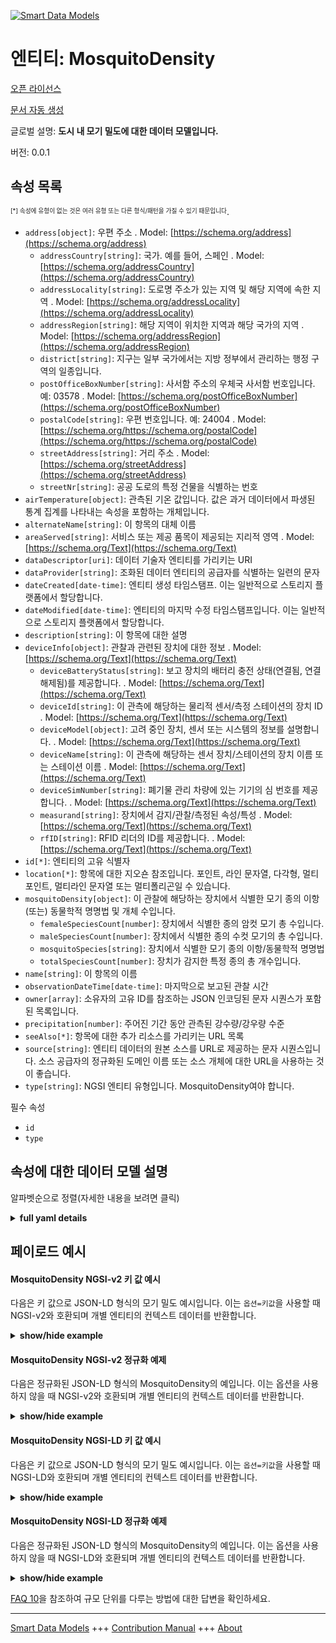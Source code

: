 <!-- 10-Header -->  
[![Smart Data Models](https://smartdatamodels.org/wp-content/uploads/2022/01/SmartDataModels_logo.png "Logo")](https://smartdatamodels.org)  
엔티티: MosquitoDensity  
====================<!-- /10-Header -->  
<!-- 15-License -->  
[오픈 라이선스](https://github.com/smart-data-models//dataModel.Environment/blob/master/MosquitoDensity/LICENSE.md)  
[문서 자동 생성](https://docs.google.com/presentation/d/e/2PACX-1vTs-Ng5dIAwkg91oTTUdt8ua7woBXhPnwavZ0FxgR8BsAI_Ek3C5q97Nd94HS8KhP-r_quD4H0fgyt3/pub?start=false&loop=false&delayms=3000#slide=id.gb715ace035_0_60)  
<!-- /15-License -->  
<!-- 20-Description -->  
글로벌 설명: **도시 내 모기 밀도에 대한 데이터 모델입니다.**  
버전: 0.0.1  
<!-- /20-Description -->  
<!-- 30-PropertiesList -->  

## 속성 목록  

<sup><sub>[*] 속성에 유형이 없는 것은 여러 유형 또는 다른 형식/패턴을 가질 수 있기 때문입니다</sub></sup>.  
- `address[object]`: 우편 주소  . Model: [https://schema.org/address](https://schema.org/address)	- `addressCountry[string]`: 국가. 예를 들어, 스페인  . Model: [https://schema.org/addressCountry](https://schema.org/addressCountry)  
	- `addressLocality[string]`: 도로명 주소가 있는 지역 및 해당 지역에 속한 지역  . Model: [https://schema.org/addressLocality](https://schema.org/addressLocality)  
	- `addressRegion[string]`: 해당 지역이 위치한 지역과 해당 국가의 지역  . Model: [https://schema.org/addressRegion](https://schema.org/addressRegion)  
	- `district[string]`: 지구는 일부 국가에서는 지방 정부에서 관리하는 행정 구역의 일종입니다.    
	- `postOfficeBoxNumber[string]`: 사서함 주소의 우체국 사서함 번호입니다. 예: 03578  . Model: [https://schema.org/postOfficeBoxNumber](https://schema.org/postOfficeBoxNumber)  
	- `postalCode[string]`: 우편 번호입니다. 예: 24004  . Model: [https://schema.org/https://schema.org/postalCode](https://schema.org/https://schema.org/postalCode)  
	- `streetAddress[string]`: 거리 주소  . Model: [https://schema.org/streetAddress](https://schema.org/streetAddress)  
	- `streetNr[string]`: 공공 도로의 특정 건물을 식별하는 번호    
- `airTemperature[object]`: 관측된 기온 값입니다. 값은 과거 데이터에서 파생된 통계 집계를 나타내는 속성을 포함하는 개체입니다.  - `alternateName[string]`: 이 항목의 대체 이름  - `areaServed[string]`: 서비스 또는 제공 품목이 제공되는 지리적 영역  . Model: [https://schema.org/Text](https://schema.org/Text)- `dataDescriptor[uri]`: 데이터 기술자 엔티티를 가리키는 URI  - `dataProvider[string]`: 조화된 데이터 엔티티의 공급자를 식별하는 일련의 문자  - `dateCreated[date-time]`: 엔티티 생성 타임스탬프. 이는 일반적으로 스토리지 플랫폼에서 할당합니다.  - `dateModified[date-time]`: 엔티티의 마지막 수정 타임스탬프입니다. 이는 일반적으로 스토리지 플랫폼에서 할당합니다.  - `description[string]`: 이 항목에 대한 설명  - `deviceInfo[object]`: 관찰과 관련된 장치에 대한 정보  . Model: [https://schema.org/Text](https://schema.org/Text)	- `deviceBatteryStatus[string]`: 보고 장치의 배터리 충전 상태(연결됨, 연결 해제됨)를 제공합니다.  . Model: [https://schema.org/Text](https://schema.org/Text)  
	- `deviceId[string]`: 이 관측에 해당하는 물리적 센서/측정 스테이션의 장치 ID  . Model: [https://schema.org/Text](https://schema.org/Text)  
	- `deviceModel[object]`: 고려 중인 장치, 센서 또는 시스템의 정보를 설명합니다.  . Model: [https://schema.org/Text](https://schema.org/Text)  
	- `deviceName[string]`: 이 관측에 해당하는 센서 장치/스테이션의 장치 이름 또는 스테이션 이름  . Model: [https://schema.org/Text](https://schema.org/Text)  
	- `deviceSimNumber[string]`: 폐기물 관리 차량에 있는 기기의 심 번호를 제공합니다.  . Model: [https://schema.org/Text](https://schema.org/Text)  
	- `measurand[string]`: 장치에서 감지/관찰/측정된 속성/특성  . Model: [https://schema.org/Text](https://schema.org/Text)  
	- `rfID[string]`: RFID 리더의 ID를 제공합니다.  . Model: [https://schema.org/Text](https://schema.org/Text)  
- `id[*]`: 엔티티의 고유 식별자  - `location[*]`: 항목에 대한 지오숀 참조입니다. 포인트, 라인 문자열, 다각형, 멀티포인트, 멀티라인 문자열 또는 멀티폴리곤일 수 있습니다.  - `mosquitoDensity[object]`: 이 관찰에 해당하는 장치에서 식별한 모기 종의 이항 (또는) 동물학적 명명법 및 개체 수입니다.  	- `femaleSpeciesCount[number]`: 장치에서 식별한 종의 암컷 모기 총 수입니다.    
	- `maleSpeciesCount[number]`: 장치에서 식별한 종의 수컷 모기의 총 수입니다.    
	- `mosquitoSpecies[string]`: 장치에서 식별한 모기 종의 이항/동물학적 명명법    
	- `totalSpeciesCount[number]`: 장치가 감지한 특정 종의 총 개수입니다.    
- `name[string]`: 이 항목의 이름  - `observationDateTime[date-time]`: 마지막으로 보고된 관찰 시간  - `owner[array]`: 소유자의 고유 ID를 참조하는 JSON 인코딩된 문자 시퀀스가 포함된 목록입니다.  - `precipitation[number]`: 주어진 기간 동안 관측된 강수량/강우량 수준  - `seeAlso[*]`: 항목에 대한 추가 리소스를 가리키는 URL 목록  - `source[string]`: 엔티티 데이터의 원본 소스를 URL로 제공하는 문자 시퀀스입니다. 소스 공급자의 정규화된 도메인 이름 또는 소스 개체에 대한 URL을 사용하는 것이 좋습니다.  - `type[string]`: NGSI 엔티티 유형입니다. MosquitoDensity여야 합니다.  <!-- /30-PropertiesList -->  
<!-- 35-RequiredProperties -->  
필수 속성  
- `id`  - `type`  <!-- /35-RequiredProperties -->  
<!-- 40-RequiredProperties -->  
<!-- /40-RequiredProperties -->  
<!-- 50-DataModelHeader -->  
## 속성에 대한 데이터 모델 설명  
알파벳순으로 정렬(자세한 내용을 보려면 클릭)  
<!-- /50-DataModelHeader -->  
<!-- 60-ModelYaml -->  
<details><summary><strong>full yaml details</strong></summary>    
```yaml  
MosquitoDensity:    
  description: A Data Model for density of mosquitoes in cities.    
  properties:    
    address:    
      description: The mailing address    
      properties:    
        addressCountry:    
          description: 'The country. For example, Spain'    
          type: string    
          x-ngsi:    
            model: https://schema.org/addressCountry    
            type: Property    
        addressLocality:    
          description: 'The locality in which the street address is, and which is in the region'    
          type: string    
          x-ngsi:    
            model: https://schema.org/addressLocality    
            type: Property    
        addressRegion:    
          description: 'The region in which the locality is, and which is in the country'    
          type: string    
          x-ngsi:    
            model: https://schema.org/addressRegion    
            type: Property    
        district:    
          description: 'A district is a type of administrative division that, in some countries, is managed by the local government'    
          type: string    
          x-ngsi:    
            type: Property    
        postOfficeBoxNumber:    
          description: 'The post office box number for PO box addresses. For example, 03578'    
          type: string    
          x-ngsi:    
            model: https://schema.org/postOfficeBoxNumber    
            type: Property    
        postalCode:    
          description: 'The postal code. For example, 24004'    
          type: string    
          x-ngsi:    
            model: https://schema.org/https://schema.org/postalCode    
            type: Property    
        streetAddress:    
          description: The street address    
          type: string    
          x-ngsi:    
            model: https://schema.org/streetAddress    
            type: Property    
        streetNr:    
          description: Number identifying a specific property on a public street    
          type: string    
          x-ngsi:    
            type: Property    
      type: object    
      x-ngsi:    
        model: https://schema.org/address    
        type: Property    
    airTemperature:    
      description: Observed value of air temperature. Value is an object containing attributes representing statistical aggregates derived from past data    
      type: object    
      x-ngsi:    
        type: Property    
    alternateName:    
      description: An alternative name for this item    
      type: string    
      x-ngsi:    
        type: Property    
    areaServed:    
      description: The geographic area where a service or offered item is provided    
      type: string    
      x-ngsi:    
        model: https://schema.org/Text    
        type: Property    
    dataDescriptor:    
      description: URI pointing to the data-descriptor entity    
      format: uri    
      type: string    
      x-ngsi:    
        type: Relationship    
    dataProvider:    
      description: A sequence of characters identifying the provider of the harmonised data entity    
      type: string    
      x-ngsi:    
        type: Property    
    dateCreated:    
      description: Entity creation timestamp. This will usually be allocated by the storage platform    
      format: date-time    
      type: string    
      x-ngsi:    
        type: Property    
    dateModified:    
      description: Timestamp of the last modification of the entity. This will usually be allocated by the storage platform    
      format: date-time    
      type: string    
      x-ngsi:    
        type: Property    
    description:    
      description: A description of this item    
      type: string    
      x-ngsi:    
        type: Property    
    deviceInfo:    
      description: Information about the device associated with the observations    
      properties:    
        deviceBatteryStatus:    
          description: 'Gives the Battery charging status of the reporting device(Connected, Disconnected)'    
          type: string    
          x-ngsi:    
            model: https://schema.org/Text    
            type: Property    
        deviceId:    
          description: Device ID of the physical sensor/ measurement station corresponding to this observation    
          type: string    
          x-ngsi:    
            model: https://schema.org/Text    
            type: Property    
        deviceModel:    
          description: 'Describes the information of the device, sensor or system in consideration'    
          properties:    
            brandName:    
              description: 'Name of the brand associated with an entity, e.g., sensor, device etc'    
              type: string    
              x-ngsi:    
                model: https://schema.org/Text    
                type: Property    
            manufacturerName:    
              description: 'Name of the manufacturer associated with an entity, e.g., sensor, device etc'    
              type: string    
              x-ngsi:    
                model: https://schema.org/Text    
                type: Property    
            modelName:    
              description: 'Name of a specific model associated with an entity, e.g., sensor, device etc'    
              type: string    
              x-ngsi:    
                model: https://schema.org/Text    
                type: Property    
            modelURL:    
              description: 'URL providing further information of a specific model associated with an entity, e.g., sensor, device etc'    
              type: string    
              x-ngsi:    
                model: https://schema.org/Text    
                type: Property    
          type: object    
          x-ngsi:    
            model: https://schema.org/Text    
            type: Property    
        deviceName:    
          description: Device Name or Station name of the sensor device/station corresponding to this observation    
          type: string    
          x-ngsi:    
            model: https://schema.org/Text    
            type: Property    
        deviceSimNumber:    
          description: Gives the sim number of the device in the waste management vehicle    
          type: string    
          x-ngsi:    
            model: https://schema.org/Text    
            type: Property    
        measurand:    
          description: Property/properties sensed/observed/measured by the device    
          type: string    
          x-ngsi:    
            model: https://schema.org/Text    
            type: Property    
        rfID:    
          description: Gives the ID of the RFID reader    
          type: string    
          x-ngsi:    
            model: https://schema.org/Text    
            type: Property    
      type: object    
      x-ngsi:    
        model: https://schema.org/Text    
        type: Property    
    id:    
      anyOf:    
        - description: Identifier format of any NGSI entity    
          maxLength: 256    
          minLength: 1    
          pattern: ^[\w\-\.\{\}\$\+\*\[\]`|~^@!,:\\]+$    
          type: string    
          x-ngsi:    
            type: Property    
        - description: Identifier format of any NGSI entity    
          format: uri    
          type: string    
          x-ngsi:    
            type: Property    
      description: Unique identifier of the entity    
      x-ngsi:    
        type: Property    
    location:    
      description: 'Geojson reference to the item. It can be Point, LineString, Polygon, MultiPoint, MultiLineString or MultiPolygon'    
      oneOf:    
        - description: Geojson reference to the item. Point    
          properties:    
            bbox:    
              items:    
                type: number    
              minItems: 4    
              type: array    
            coordinates:    
              items:    
                type: number    
              minItems: 2    
              type: array    
            type:    
              enum:    
                - Point    
              type: string    
          required:    
            - type    
            - coordinates    
          title: GeoJSON Point    
          type: object    
          x-ngsi:    
            type: GeoProperty    
        - description: Geojson reference to the item. LineString    
          properties:    
            bbox:    
              items:    
                type: number    
              minItems: 4    
              type: array    
            coordinates:    
              items:    
                items:    
                  type: number    
                minItems: 2    
                type: array    
              minItems: 2    
              type: array    
            type:    
              enum:    
                - LineString    
              type: string    
          required:    
            - type    
            - coordinates    
          title: GeoJSON LineString    
          type: object    
          x-ngsi:    
            type: GeoProperty    
        - description: Geojson reference to the item. Polygon    
          properties:    
            bbox:    
              items:    
                type: number    
              minItems: 4    
              type: array    
            coordinates:    
              items:    
                items:    
                  items:    
                    type: number    
                  minItems: 2    
                  type: array    
                minItems: 4    
                type: array    
              type: array    
            type:    
              enum:    
                - Polygon    
              type: string    
          required:    
            - type    
            - coordinates    
          title: GeoJSON Polygon    
          type: object    
          x-ngsi:    
            type: GeoProperty    
        - description: Geojson reference to the item. MultiPoint    
          properties:    
            bbox:    
              items:    
                type: number    
              minItems: 4    
              type: array    
            coordinates:    
              items:    
                items:    
                  type: number    
                minItems: 2    
                type: array    
              type: array    
            type:    
              enum:    
                - MultiPoint    
              type: string    
          required:    
            - type    
            - coordinates    
          title: GeoJSON MultiPoint    
          type: object    
          x-ngsi:    
            type: GeoProperty    
        - description: Geojson reference to the item. MultiLineString    
          properties:    
            bbox:    
              items:    
                type: number    
              minItems: 4    
              type: array    
            coordinates:    
              items:    
                items:    
                  items:    
                    type: number    
                  minItems: 2    
                  type: array    
                minItems: 2    
                type: array    
              type: array    
            type:    
              enum:    
                - MultiLineString    
              type: string    
          required:    
            - type    
            - coordinates    
          title: GeoJSON MultiLineString    
          type: object    
          x-ngsi:    
            type: GeoProperty    
        - description: Geojson reference to the item. MultiLineString    
          properties:    
            bbox:    
              items:    
                type: number    
              minItems: 4    
              type: array    
            coordinates:    
              items:    
                items:    
                  items:    
                    items:    
                      type: number    
                    minItems: 2    
                    type: array    
                  minItems: 4    
                  type: array    
                type: array    
              type: array    
            type:    
              enum:    
                - MultiPolygon    
              type: string    
          required:    
            - type    
            - coordinates    
          title: GeoJSON MultiPolygon    
          type: object    
          x-ngsi:    
            type: GeoProperty    
      x-ngsi:    
        type: GeoProperty    
    mosquitoDensity:    
      description: The binomial (or) zoological nomenclature of the mosquito species and its count as identified by the device corresponding to this observation    
      properties:    
        femaleSpeciesCount:    
          description: The total count of the female mosquitoes of the species identified by the device    
          type: number    
          x-ngsi:    
            type: Property    
        maleSpeciesCount:    
          description: The total count of the male mosquitoes of the species identified by the device    
          type: number    
          x-ngsi:    
            type: Property    
        mosquitoSpecies:    
          description: The binomial/ zoological nomenclature of the mosquito species as identified by the device    
          type: string    
          x-ngsi:    
            type: Property    
        totalSpeciesCount:    
          description: The total count of a particular species detected by the device    
          type: number    
          x-ngsi:    
            type: Property    
      type: object    
      x-ngsi:    
        type: Property    
    name:    
      description: The name of this item    
      type: string    
      x-ngsi:    
        type: Property    
    observationDateTime:    
      description: Last reported time of observation    
      format: date-time    
      type: string    
      x-ngsi:    
        type: Property    
    owner:    
      description: A List containing a JSON encoded sequence of characters referencing the unique Ids of the owner(s)    
      items:    
        anyOf:    
          - description: Identifier format of any NGSI entity    
            maxLength: 256    
            minLength: 1    
            pattern: ^[\w\-\.\{\}\$\+\*\[\]`|~^@!,:\\]+$    
            type: string    
            x-ngsi:    
              type: Property    
          - description: Identifier format of any NGSI entity    
            format: uri    
            type: string    
            x-ngsi:    
              type: Property    
        description: Unique identifier of the entity    
        x-ngsi:    
          type: Property    
      type: array    
      x-ngsi:    
        type: Property    
    precipitation:    
      description: Observed precipitation/rainfall level over a given duration    
      type: number    
      x-ngsi:    
        type: Property    
    seeAlso:    
      description: list of uri pointing to additional resources about the item    
      oneOf:    
        - items:    
            format: uri    
            type: string    
          minItems: 1    
          type: array    
        - format: uri    
          type: string    
      x-ngsi:    
        type: Property    
    source:    
      description: 'A sequence of characters giving the original source of the entity data as a URL. Recommended to be the fully qualified domain name of the source provider, or the URL to the source object'    
      type: string    
      x-ngsi:    
        type: Property    
    type:    
      description: NGSI Entity type. It has to be MosquitoDensity    
      enum:    
        - MosquitoDensity    
      type: string    
      x-ngsi:    
        type: Property    
  required:    
    - id    
    - type    
  type: object    
  x-derived-from: ""    
  x-disclaimer: 'Redistribution and use in source and binary forms, with or without modification, are permitted  provided that the license conditions are met. Copyleft (c) 2022 Contributors to Smart Data Models Program'    
  x-license-url: https://github.com/smart-data-models/dataModel.Environment/blob/master/MosquitoDensity/LICENSE.md    
  x-model-schema: https://smart-data-models.github.io/dataModel.Environment/MosquitoDensity/schema.json    
  x-model-tags: IUDX    
  x-version: 0.0.1    
```  
</details>    
<!-- /60-ModelYaml -->  
<!-- 70-MiddleNotes -->  
<!-- /70-MiddleNotes -->  
<!-- 80-Examples -->  
## 페이로드 예시  
#### MosquitoDensity NGSI-v2 키 값 예시  
다음은 키 값으로 JSON-LD 형식의 모기 밀도 예시입니다. 이는 `옵션=키값`을 사용할 때 NGSI-v2와 호환되며 개별 엔티티의 컨텍스트 데이터를 반환합니다.  
<details><summary><strong>show/hide example</strong></summary>    
```json  
{  
  "id": "ngsi-ld:MosquitoDensity:001",  
  "type": "MosquitoDensity",  
  "deviceId": "VDFWitw@B",  
  "deviceSimNumber": "861123052561188",  
  "location": {  
    "type": "Point",  
    "coordinates": [  
      76.9578654,  
      8.487284  
    ]  
  },  
  "speciesName": "Culex quinquefasciatus",  
  "speciesTotal": 3,  
  "femaleTotal": 2,  
  "maleTotal": 1,  
  "observationDateTime": "2022-09-18T23:59:59+05:30",  
  "airTemperature": {  
    "instValue": 24.88  
  },  
  "precipitation": 0,  
  "deviceInfo": {  
    "rfID": "5634684",  
    "deviceBatteryStatus": "Connected",  
    "deviceName": "SL1",  
    "deviceID": "43",  
    "measurand": "6",  
    "deviceSimNumber": "6755375727",  
    "deviceModel": {  
      "brandName": "abc",  
      "manufacturerName": "xyz",  
      "modelName": "SL1",  
      "modelURL": "www.abcstreetlight.com"  
    }  
  }  
}  
```  
</details>  
#### MosquitoDensity NGSI-v2 정규화 예제  
다음은 정규화된 JSON-LD 형식의 MosquitoDensity의 예입니다. 이는 옵션을 사용하지 않을 때 NGSI-v2와 호환되며 개별 엔티티의 컨텍스트 데이터를 반환합니다.  
<details><summary><strong>show/hide example</strong></summary>    
```json  
{  
  "id": "ngsi-ld:MosquitoDensity:001",  
  "type":  
    "MosquitoDensity"  
  ,  
  "deviceId": {  
    "type": "Text",  
    "value": "VDFWitw@B"  
  },  
  "deviceSimNumber": {  
    "type": "Text",  
    "value": "861123052561188"  
  },  
  "location": {  
    "type": "geo:json",  
    "value": {  
      "type": "Point",  
      "coordinates": [  
        76.9578654,  
        8.487284  
      ]  
    }  
  },  
  "speciesName": {  
    "type": "Text",  
    "value": "Culex quinquefasciatus"  
  },  
  "speciesTotal": {  
    "type": "Number",  
    "value": 3  
  },  
  "femaleTotal": {  
    "type": "Number",  
    "value": 2  
  },  
  "maleTotal": {  
    "type": "Boolean",  
    "value": true  
  },  
  "observationDateTime": {  
    "type": "DateTime",  
    "value": "2022-09-18T23:59:59+05:30"  
  },  
  "airTemperature": {  
    "type": "StructuredValue",  
    "value": {  
      "instValue": 24.88  
    }  
  },  
  "precipitation": {  
    "type": "Boolean",  
    "value": false  
  },  
  "deviceInfo": {  
    "type": "StructuredValue",  
    "value": {  
      "rfID": "5634684",  
      "deviceBatteryStatus": "Connected",  
      "deviceName": "SL1",  
      "deviceID": "43",  
      "measurand": "6",  
      "deviceSimNumber": "6755375727",  
      "deviceModel": {  
        "brandName": "abc",  
        "manufacturerName": "xyz",  
        "modelName": "SL1",  
        "modelURL": "www.abcstreetlight.com"  
      }  
    }  
  }  
}  
```  
</details>  
#### MosquitoDensity NGSI-LD 키 값 예시  
다음은 키 값으로 JSON-LD 형식의 모기 밀도 예시입니다. 이는 `옵션=키값`을 사용할 때 NGSI-LD와 호환되며 개별 엔티티의 컨텍스트 데이터를 반환합니다.  
<details><summary><strong>show/hide example</strong></summary>    
```json  
{  
  "id": "ngsi-ld:MosquitoDensity:001",  
  "type":  
    "MosquitoDensity"  
  ,  
  "deviceId": "VDFWitw@B",  
  "deviceSimNumber": "861123052561188",  
  "location": {  
    "type": "Point",  
    "coordinates": [  
      76.9578654,  
      8.487284  
    ]  
  },  
  "speciesName": "Culex quinquefasciatus",  
  "speciesTotal": 3,  
  "femaleTotal": 2,  
  "maleTotal": 1,  
  "observationDateTime": "2022-09-18T23:59:59+05:30",  
  "airTemperature": {  
    "instValue": 24.88  
  },  
  "precipitation": 0,  
  "deviceInfo": {  
    "rfID": "5634684",  
    "deviceBatteryStatus": "Connected",  
    "deviceName": "SL1",  
    "deviceID": "43",  
    "measurand": "6",  
    "deviceSimNumber": "6755375727",  
    "deviceModel": {  
      "brandName": "abc",  
      "manufacturerName": "xyz",  
      "modelName": "SL1",  
      "modelURL": "www.abcstreetlight.com"  
    }  
  },  
  "@context": [  
 "  
    "https://raw.githubusercontent.com/smart-data-models/dataModel.Environment/master/context.jsonld"  
  ]  
}  
```  
</details>  
#### MosquitoDensity NGSI-LD 정규화 예제  
다음은 정규화된 JSON-LD 형식의 MosquitoDensity의 예입니다. 이는 옵션을 사용하지 않을 때 NGSI-LD와 호환되며 개별 엔티티의 컨텍스트 데이터를 반환합니다.  
<details><summary><strong>show/hide example</strong></summary>    
```json  
{  
  "id": "ngsi-ld:MosquitoDensity:001",  
  "type": "MosquitoDensity",  
  "deviceId": {  
    "type": "Property",  
    "value": "VDFWitw@B"  
  },  
  "deviceSimNumber": {  
    "type": "Property",  
    "value": "861123052561188"  
  },  
  "location": {  
    "type": "GeoProperty",  
    "value": {  
      "type": "Point",  
      "coordinates": [  
        76.9578654,  
        8.487284  
      ]  
    }  
  },  
  "speciesName": {  
    "type": "Property",  
    "value": "Culex quinquefasciatus"  
  },  
  "speciesTotal": {  
    "type": "Property",  
    "value": 3  
  },  
  "femaleTotal": {  
    "type": "Property",  
    "value": 2  
  },  
  "maleTotal": {  
    "type": "Property",  
    "value": true  
  },  
  "observationDateTime": {  
    "type": "Property",  
    "value": {  
      "@type": "DateTime",  
      "@value": "2022-09-18T23:59:59+05:30"  
    }  
  },  
  "airTemperature": {  
    "type": "Property",  
    "value": {  
      "instValue": 24.88  
    }  
  },  
  "precipitation": {  
    "type": "Property",  
    "value": false  
  },  
  "deviceInfo": {  
    "type": "Property",  
    "value": {  
      "rfID": "5634684",  
      "deviceBatteryStatus": "Connected",  
      "deviceName": "SL1",  
      "deviceID": "43",  
      "measurand": "6",  
      "deviceSimNumber": "6755375727",  
      "deviceModel": {  
        "brandName": "abc",  
        "manufacturerName": "xyz",  
        "modelName": "SL1",  
        "modelURL": "www.abcstreetlight.com"  
      }  
    }  
  },  
  "@context": [  
 "  
    "https://raw.githubusercontent.com/smart-data-models/dataModel.Environment/master/context.jsonld"  
  ]  
}  
```  
</details><!-- /80-Examples -->  
<!-- 90-FooterNotes -->  
<!-- /90-FooterNotes -->  
<!-- 95-Units -->  
[FAQ 10](https://smartdatamodels.org/index.php/faqs/)을 참조하여 규모 단위를 다루는 방법에 대한 답변을 확인하세요.  
<!-- /95-Units -->  
<!-- 97-LastFooter -->  
---  
[Smart Data Models](https://smartdatamodels.org) +++ [Contribution Manual](https://bit.ly/contribution_manual) +++ [About](https://bit.ly/Introduction_SDM)<!-- /97-LastFooter -->  
